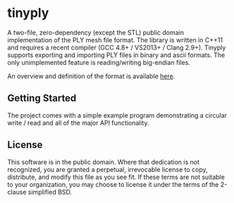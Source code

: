 # tinyply

A two-file, zero-dependency (except the STL) public domain implementation of the PLY mesh file format. The library is written in C++11 and requires a recent compiler (GCC 4.8+ / VS2013+ / Clang 2.9+). Tinyply supports exporting and importing PLY files in binary and ascii formats. The only unimplemented feature is reading/writing big-endian files. 

An overview and definition of the format is available [here](http://paulbourke.net/dataformats/ply/).

## Getting Started

The project comes with a simple example program demonstrating a circular write / read and all of the major API functionality. 

## License

This software is in the public domain. Where that dedication is not recognized, you are granted a perpetual, irrevocable license to copy, distribute, and modify this file as you see fit. If these terms are not suitable to your organization, you may choose to license it under the terms of the 2-clause simplified BSD. 
